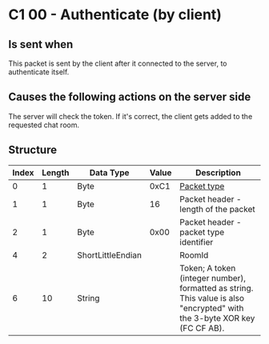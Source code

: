 # C1 00 - Authenticate (by client)

## Is sent when

This packet is sent by the client after it connected to the server, to authenticate itself.

## Causes the following actions on the server side

The server will check the token. If it's correct, the client gets added to the requested chat room.

## Structure

| Index | Length | Data Type | Value | Description |
|-------|--------|-----------|-------|-------------|
| 0 | 1 |   Byte   | 0xC1  | [Packet type](PacketTypes.md) |
| 1 | 1 |    Byte   |   16   | Packet header - length of the packet |
| 2 | 1 |    Byte   | 0x00  | Packet header - packet type identifier |
| 4 | 2 | ShortLittleEndian |  | RoomId |
| 6 | 10 | String |  | Token; A token (integer number), formatted as string. This value is also "encrypted" with the 3-byte XOR key (FC CF AB). |